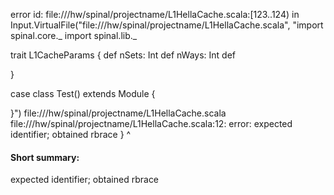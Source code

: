 error id: file://<WORKSPACE>/hw/spinal/projectname/L1HellaCache.scala:[123..124) in Input.VirtualFile("file://<WORKSPACE>/hw/spinal/projectname/L1HellaCache.scala", "import spinal.core._
import spinal.lib._


trait L1CacheParams {
    def nSets: Int
    def nWays: Int
    def 
    

    
}

case class Test() extends Module {

}")
file://<WORKSPACE>/hw/spinal/projectname/L1HellaCache.scala
file://<WORKSPACE>/hw/spinal/projectname/L1HellaCache.scala:12: error: expected identifier; obtained rbrace
}
^
#### Short summary: 

expected identifier; obtained rbrace
